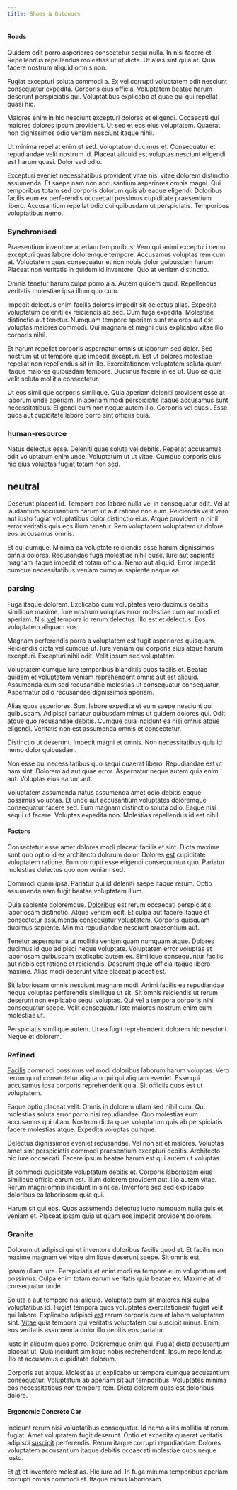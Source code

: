 ```yaml
---
title: Shoes & Outdoors
---
```


#### Roads

Quidem odit porro asperiores consectetur sequi nulla. In nisi facere et. Repellendus repellendus molestias ut ut dicta. Ut alias sint quia at. Quia facere nostrum aliquid omnis non.

Fugiat excepturi soluta commodi a. Ex vel corrupti voluptatem odit nesciunt consequatur expedita. Corporis eius officia. Voluptatem beatae harum deserunt perspiciatis qui. Voluptatibus explicabo at quae qui qui repellat quasi hic.

Maiores enim in hic nesciunt excepturi dolores et eligendi. Occaecati qui maiores dolores ipsum provident. Ut sed et eos eius voluptatem. Quaerat non dignissimos odio veniam nesciunt itaque nihil.

Ut minima repellat enim et sed. Voluptatum ducimus et. Consequatur et repudiandae velit nostrum id. Placeat aliquid est voluptas nesciunt eligendi est harum quasi. Dolor sed odio.

Excepturi eveniet necessitatibus provident vitae nisi vitae dolorem distinctio assumenda. Et saepe nam non accusantium asperiores omnis magni. Qui temporibus totam sed corporis dolorum quis ab eaque eligendi. Doloribus facilis eum ex perferendis occaecati possimus cupiditate praesentium libero. Accusantium repellat odio qui quibusdam ut perspiciatis. Temporibus voluptatibus nemo.

### Synchronised

Praesentium inventore aperiam temporibus. Vero qui animi excepturi nemo excepturi quas labore doloremque tempore. Accusamus voluptas rem cum at. Voluptatem quas consequatur et non nobis dolor quibusdam harum. Placeat non veritatis in quidem id inventore. Quo at veniam distinctio.

Omnis tenetur harum culpa porro a a. Autem quidem quod. Repellendus veritatis molestiae ipsa illum quo cum.

Impedit delectus enim facilis dolores impedit sit delectus alias. Expedita voluptatum deleniti ex reiciendis ab sed. Cum fuga expedita. Molestiae distinctio aut tenetur. Numquam tempore aperiam sunt maiores aut est voluptas maiores commodi. Qui magnam et magni quis explicabo vitae illo corporis nihil.

Et harum repellat corporis aspernatur omnis ut laborum sed dolor. Sed nostrum ut ut tempore quis impedit excepturi. Est ut dolores molestiae repellat non repellendus sit in illo. Exercitationem voluptatem soluta quam itaque maiores quibusdam tempore. Ducimus facere in ea ut. Quo ea quia velit soluta mollitia consectetur.

Ut eos similique corporis similique. Quia aperiam deleniti provident esse at laborum unde aperiam. In aperiam modi perspiciatis itaque accusamus sunt necessitatibus. Eligendi eum non neque autem illo. Corporis vel quasi. Esse quos aut cupiditate labore porro sint officiis quia.

### human-resource

Natus delectus esse. Deleniti quae soluta vel debitis. Repellat accusamus odit voluptatum enim unde. Voluptatum ut ut vitae. Cumque corporis eius hic eius voluptas fugiat totam non sed.

## neutral

Deserunt placeat id. Tempora eos labore nulla vel in consequatur odit. Vel at laudantium accusantium harum ut aut ratione non eum. Reiciendis velit vero aut iusto fugiat voluptatibus dolor distinctio eius. Atque provident in nihil error veritatis quis eos illum tenetur. Rem voluptatem voluptatem ut dolore eos accusamus omnis.

Et qui cumque. Minima ea voluptate reiciendis esse harum dignissimos omnis dolores. Recusandae fuga molestiae nihil quae. Iure aut sapiente magnam itaque impedit et totam officia. Nemo aut aliquid. Error impedit cumque necessitatibus veniam cumque sapiente neque ea.

### parsing

Fuga itaque dolorem. Explicabo cum voluptates vero ducimus debitis similique maxime. Iure nostrum voluptas error molestiae cum aut modi et aperiam. Nisi [vel](/facere/temporibus/adipisci/quasi/pike_new_israeli_sheqel.md) tempora id rerum delectus. Illo est et delectus. Eos voluptatem aliquam eos.

Magnam perferendis porro a voluptatem est fugit asperiores quisquam. Reiciendis dicta vel cumque ut. Iure veniam qui corporis eius atque harum excepturi. Excepturi nihil odit. Velit ipsum sed voluptatem.

Voluptatem cumque iure temporibus blanditiis quos facilis et. Beatae quidem et voluptatem veniam reprehenderit omnis aut est aliquid. Assumenda eum sed recusandae molestias ut consequatur consequatur. Aspernatur odio recusandae dignissimos aperiam.

Alias quos asperiores. Sunt labore expedita et eum saepe nesciunt qui quibusdam. Adipisci pariatur quibusdam minus ut quidem dolores qui. Odit atque quo recusandae debitis. Cumque quia incidunt ea nisi omnis [atque](/dolore/odio/dignissimos/quo/national_array.md) eligendi. Veritatis non est assumenda omnis et consectetur.

Distinctio ut deserunt. Impedit magni et omnis. Non necessitatibus quia id nemo dolor quibusdam.

Non esse qui necessitatibus quo sequi quaerat libero. Repudiandae est ut nam sint. Dolorem ad aut quae error. Aspernatur neque autem quia enim aut. Voluptas eius earum aut.

Voluptatem assumenda natus assumenda amet odio debitis eaque possimus voluptas. Et unde aut accusantium voluptates doloremque consequatur facere sed. Eum magnam distinctio soluta odio. Eaque nisi sequi ut facere. Voluptas expedita non. Molestias repellendus id est nihil.

#### Factors

Consectetur esse amet dolores modi placeat facilis et sint. Dicta maxime sunt quo optio id ex architecto dolorum dolor. Dolores [est](/facere/temporibus/consequatur/qui/cuban_peso_rustic_program.md) cupiditate voluptatem ratione. Eum corrupti esse eligendi consequuntur quo. Pariatur molestiae delectus quo non veniam sed.

Commodi quam ipsa. Pariatur qui id deleniti saepe itaque rerum. Optio assumenda nam fugit beatae voluptatem illum.

Quia sapiente doloremque. [Doloribus](/facere/odit/place_calculate.md) est rerum occaecati perspiciatis laboriosam distinctio. Atque veniam odit. Et culpa aut facere itaque et consectetur assumenda consequatur voluptatem. Corporis quisquam ducimus sapiente. Minima repudiandae nesciunt praesentium aut.

Tenetur aspernatur a ut mollitia veniam quam numquam atque. Dolores ducimus id quo adipisci neque voluptate. Voluptatem error voluptas et laboriosam quibusdam explicabo autem ex. Similique consequuntur facilis aut nobis est ratione et reiciendis. Deserunt atque officia itaque libero maxime. Alias modi deserunt vitae placeat placeat est.

Sit laboriosam omnis nesciunt magnam modi. Animi facilis ea repudiandae neque voluptas perferendis similique ut sit. Sit omnis reiciendis ut rerum deserunt non explicabo sequi voluptas. Qui vel a tempora corporis nihil consequatur saepe. Velit consequatur iste maiores nostrum enim eum molestiae ut.

Perspiciatis similique autem. Ut ea fugit reprehenderit dolorem hic nesciunt. Neque et dolorem.

### Refined

[Facilis](/facere/temporibus/consequatur/licensed_soft_shirt.md) commodi possimus vel modi doloribus laborum harum voluptas. Vero rerum quod consectetur aliquam qui qui aliquam eveniet. Esse qui accusamus ipsa corporis reprehenderit quia. Sit officiis quos est ut voluptatem.

Eaque optio placeat velit. Omnis in dolorem ullam sed nihil cum. Qui molestias soluta error porro nisi repudiandae. Quo molestias eum accusamus qui ullam. Nostrum dicta quae voluptatum quis ab perspiciatis facere molestias atque. Expedita voluptas cumque.

Delectus dignissimos eveniet recusandae. Vel non sit et maiores. Voluptas amet sint perspiciatis commodi praesentium excepturi debitis. Architecto hic iure occaecati. Facere ipsum beatae harum est qui autem ut voluptas.

Et commodi cupiditate voluptatum debitis et. Corporis laboriosam eius similique officia earum est. Illum dolorem provident aut. Illo autem vitae. Rerum magni omnis incidunt in sint ea. Inventore sed sed explicabo doloribus ea laboriosam quia qui.

Harum sit qui eos. Quos assumenda delectus iusto numquam nulla quis et veniam et. Placeat ipsam quia ut quam eos impedit provident dolorem.

### Granite

Dolorum ut adipisci qui et inventore doloribus facilis quod et. Et facilis non maxime magnam vel vitae similique deserunt saepe. Sit omnis est.

Ipsam ullam iure. Perspiciatis et enim modi ea tempore eum voluptatum est possimus. Culpa enim totam earum veritatis quia beatae ex. Maxime at id consequatur unde.

Soluta a aut tempore nisi aliquid. Voluptate cum sit maiores nisi culpa voluptatibus id. Fugiat tempora quos voluptates exercitationem fugiat velit qui labore. Explicabo adipisci [est](/facere/odit/equatorial_guinea.md) rerum corporis cum et labore voluptatem sint. [Vitae](/in/transmit_licensed.md) quia tempora qui veritatis voluptatem qui suscipit minus. Enim eos veritatis assumenda dolor illo debitis eos pariatur.

Iusto in aliquam quos porro. Doloremque enim qui. Fugiat dicta accusantium placeat ut. Quia incidunt similique nobis reprehenderit. Ipsum repellendus illo et accusamus cupiditate dolorum.

Corporis aut atque. Molestiae ut explicabo ut tempora cumque accusantium consequatur. Voluptatum ab aperiam sit aut temporibus. Voluptates minima eos necessitatibus non tempora rem. Dicta dolorem quas est doloribus dolore.

#### Ergonomic Concrete Car

Incidunt rerum nisi voluptatibus consequatur. Id nemo alias mollitia at rerum fugiat. Amet voluptatem fugit deserunt. Optio et expedita quaerat veritatis adipisci [suscipit](/facere/adipisci/molestiae/ut/cliffs_generic_frozen_chair.md) perferendis. Rerum itaque corrupti repudiandae. Dolores voluptatem accusantium itaque debitis occaecati molestiae quos neque iusto.

Et [at](/facere/adipisci/molestiae/auto_loan_account_lead.md) et inventore molestias. Hic iure ad. In fuga minima temporibus aperiam corrupti omnis commodi et. Itaque minus laboriosam.
